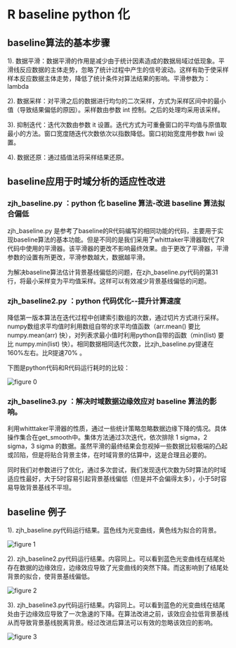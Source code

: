 # R baseline python 化

## baseline算法的基本步骤

1). 数据平滑：数据平滑的作用是减少由于统计因素造成的数据局域过低现象。平滑线反应数据的主体走势，忽略了统计过程中产生的信号波动。这样有助于使采样样本反应数据主体走势，降低了统计条件对算法结果的影响。平滑参数为：lambda

2). 数据采样：对平滑之后的数据进行均匀的二次采样，方式为采样区间中的最小值（导致结果偏低的原因）。采样数由参数 int 控制。之后的处理均采用该采样。

3). 抑制迭代：迭代次数由参数 it 设置。迭代方式为可重叠窗口的平均值与原值取最小的方法。窗口宽度随迭代次数依次以指数降低。窗口初始宽度用参数 hwi 设置。

4). 数据还原：通过插值法将采样结果还原。

## baseline应用于时域分析的适应性改进

### zjh_baseline.py ：python 化 baseline 算法-改进 baseline 算法拟合偏低

zjh_baseline.py 是参考了baseline的R代码编写的相同功能的代码，主要用于实现baseline算法的基本功能。但是不同的是我们采用了whitttaker平滑器取代了R代码中使用的平滑器。该平滑器的更改不影响最终效果。由于更改了平滑器，平滑参数的设置有所更改，平滑参数越大，数据越平滑。

为解决baseline算法估计背景基线偏低的问题，在zjh_baseline.py代码的第31行，将最小采样变为平均值采样。这样可以有效减少背景基线偏低的问题。

### zjh_baseline2.py ：python 代码优化--提升计算速度

降低第一版本算法在迭代过程中创建索引数组的次数，通过切片方式进行采样。numpy数组求平均值时利用数组自带的求平均值函数（arr.mean() 要比 numpy.mean(arr) 快），对列表求最小值时利用python自带的函数（min(list) 要比 numpy.min(list) 快）。相同数据相同迭代次数，比zjh_baseline.py提速在160%左右。比R提速70% 。

下图是python代码和R代码运行耗时的比较：

![figure 0](https://github.com/zoujinhang/my_work/blob/master/baseline/1-1.png)

### zjh_baseline3.py ：解决时域数据边缘效应对 baseline 算法的影响。

利用whitttaker平滑器的性质，通过一些统计策略忽略数据边缘下降的情况。具体操作集合在get_smooth中。集体方法通过3次迭代，依次排除 1 sigma，2 sigma，3 sigma 的数据。虽然平滑的最终结果会忽视掉一些数据比较极端的凸起或凹陷，但是将贴合背景主体，在时域背景的估算中，这是合理且必要的。

同时我们对参数进行了优化，通过多次尝试，我们发现迭代次数为5时算法的时域适应性最好，大于5时容易引起背景基线偏低（但是并不会偏得太多），小于5时容易导致背景基线不平坦。

## baseline 例子

1). zjh_baseline.py代码运行结果。蓝色线为光变曲线，黄色线为拟合的背景。

![figure 1](https://github.com/zoujinhang/my_work/blob/master/baseline/A_light_curve.png)


2). zjh_baseline2.py代码运行结果。内容同上。可以看到蓝色光变曲线在结尾处存在数据的边缘效应，边缘效应导致了光变曲线的突然下降。而这影响到了结尾处背景的拟合，使背景基线偏低。

![figure 2](https://github.com/zoujinhang/my_work/blob/master/baseline/A_light_curve2.png)


3). zjh_baseline3.py代码运行结果。内容同上。可以看到蓝色的光变曲线在结尾处由于边缘效应导致了一次急速的下降。在算法改进之前，该效应会拉低背景基线从而导致背景基线脱离背景。经过改进后算法可以有效的忽略该效应的影响。

![figure 3](https://github.com/zoujinhang/my_work/blob/master/baseline/A_light_curve3.png)


























